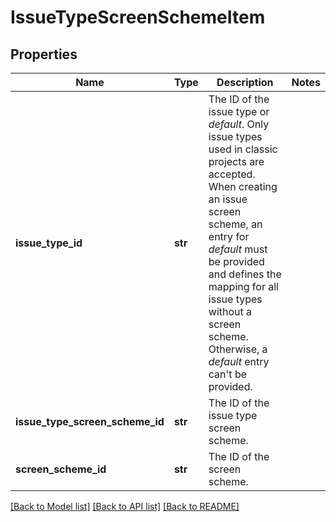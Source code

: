 # IssueTypeScreenSchemeItem

## Properties
Name | Type | Description | Notes
------------ | ------------- | ------------- | -------------
**issue_type_id** | **str** | The ID of the issue type or *default*. Only issue types used in classic projects are accepted. When creating an issue screen scheme, an entry for *default* must be provided and defines the mapping for all issue types without a screen scheme. Otherwise, a *default* entry can&#x27;t be provided. | 
**issue_type_screen_scheme_id** | **str** | The ID of the issue type screen scheme. | 
**screen_scheme_id** | **str** | The ID of the screen scheme. | 

[[Back to Model list]](../README.md#documentation-for-models) [[Back to API list]](../README.md#documentation-for-api-endpoints) [[Back to README]](../README.md)

